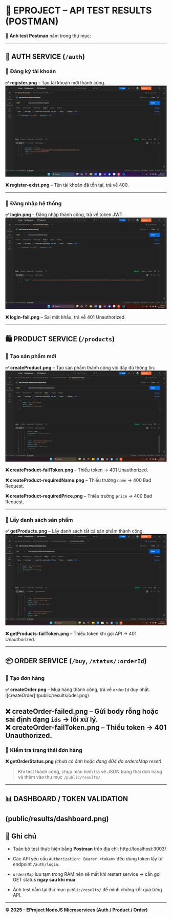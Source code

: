 # 🧪 EPROJECT – API TEST RESULTS (POSTMAN)

📁 **Ảnh test Postman** nằm trong thư mục:


---

## 🔐 AUTH SERVICE (`/auth`)
### 🧩 Đăng ký tài khoản
**✅ register.png** – Tạo tài khoản mới thành công.  
![register](public/results/register.png)

**❌ register-exist.png** – Tên tài khoản đã tồn tại, trả về 400.  

---

### 🧩 Đăng nhập hệ thống
**✅ login.png** – Đăng nhập thành công, trả về token JWT.  
![login](public/results/login.png)

**❌ login-fail.png** – Sai mật khẩu, trả về 401 Unauthorized.  

---

## 🛍 PRODUCT SERVICE (`/products`)
### 🧩 Tạo sản phẩm mới
**✅ createProduct.png** – Tạo sản phẩm thành công với đầy đủ thông tin.  
![createProduct](public/results/post-products.png)

**❌ createProduct-failToken.png** – Thiếu token → 401 Unauthorized.  

**❌ createProduct-requiredName.png** – Thiếu trường `name` → 400 Bad Request.  

**❌ createProduct-requiredPrice.png** – Thiếu trường `price` → 400 Bad Request.  

---

### 🧩 Lấy danh sách sản phẩm
**✅ getProducts.png** – Lấy danh sách tất cả sản phẩm thành công.  
![getProducts](public/results/get_products.png)

**❌ getProducts-failToken.png** – Thiếu token khi gọi API → 401 Unauthorized.  

---

## 📦 ORDER SERVICE (`/buy`, `/status/:orderId`)
### 🧩 Tạo đơn hàng
**✅ createOrder.png** – Mua hàng thành công, trả về `orderId` duy nhất.  
![createOrder]!(public/results/oder.png)

**❌ createOrder-failed.png** – Gửi body rỗng hoặc sai định dạng `ids` → lỗi xử lý.  
**❌ createOrder-failToken.png** – Thiếu token → 401 Unauthorized.  
---

### 🧩 Kiểm tra trạng thái đơn hàng
**❌ getOrderStatus.png** *(chưa có ảnh hoặc đang 404 do ordersMap reset)*  
> Khi test thành công, chụp màn hình trả về JSON trạng thái đơn hàng và thêm vào thư mục `/public/results/`.

---

## 📊 DASHBOARD / TOKEN VALIDATION
(public/results/dashboard.png)
---


## 💬 Ghi chú
- Toàn bộ test thực hiện bằng **Postman** trên địa chỉ: http://localhost:3003/

- Các API yêu cầu `Authorization: Bearer <token>` đều dùng token lấy từ endpoint `/auth/login`.
- `ordersMap` lưu tạm trong RAM nên sẽ mất khi restart service → cần gọi GET status **ngay sau khi mua**.
- Ảnh test nằm tại thư mục `public/results/` để minh chứng kết quả từng API.

---

**© 2025 – EProject NodeJS Microservices (Auth / Product / Order)**  

